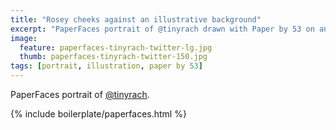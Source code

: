 ```yaml
---
title: "Rosey cheeks against an illustrative background"
excerpt: "PaperFaces portrait of @tinyrach drawn with Paper by 53 on an iPad."
image: 
  feature: paperfaces-tinyrach-twitter-lg.jpg
  thumb: paperfaces-tinyrach-twitter-150.jpg
tags: [portrait, illustration, paper by 53]
---
```


PaperFaces portrait of [@tinyrach](http://twitter.com/tinyrach).

{% include boilerplate/paperfaces.html %}